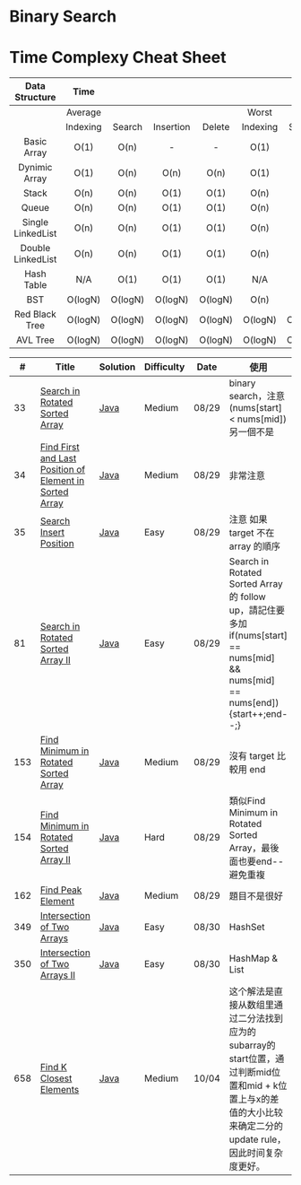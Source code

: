 # Binary Search
# Time Complexy Cheat Sheet

|Data Structure | Time  |        |           |        |       |        |           |        |           Space  |
|:-------------:|:-----:|:------:|:---------:|:------:|:-----:|:------:|:---------:|:------:|:----------------:|
|               |Average|        |           |        | Worst |        |           |        | Worst            |
|               |Indexing | Search | Insertion | Delete |Indexing | Search | Insertion | Delete |                  |
| Basic Array   | O(1)  | O(n)   |     -      | -  | O(1)  | O(n)   | -      | -          | O(n)             |
| Dynimic Array | O(1)  | O(n)   | O(n)      | O(n)   | O(1)  | O(n)   | O(n)      | O(n)   | O(n)             |
| Stack         | O(n)  | O(n)   | O(1)      | O(1)   | O(n)  | O(n)   | O(1)      | O(1)   | O(n)             |
| Queue         | O(n)  | O(n)   | O(1)      | O(1)   | O(n)  | O(n)   | O(1)      | O(1)   | O(n)             |
|Single LinkedList| O(n)  | O(n)   | O(1)      | O(1)   | O(n)  | O(n)   | O(1)      | O(1)   | O(n)             |
|Double LinkedList| O(n)  | O(n)   | O(1)      | O(1)   | O(n)  | O(n)   | O(1)      | O(1)   | O(n)             |
| Hash Table    | N/A  | O(1)   | O(1)      | O(1)   | N/A  | O(n)   | O(n)      | O(n)   | O(n)             |
| BST           | O(logN)  | O(logN)    | O(logN)  | O(logN) | O(n)  | O(n)   | O(n)      | O(n)   | O(n)    |
| Red Black Tree| O(logN)  | O(logN) | O(logN) | O(logN)  | O(logN)  | O(logN) | O(logN) | O(logN)   | O(n)      |
| AVL Tree      | O(logN)  | O(logN) | O(logN) | O(logN)  | O(logN)  | O(logN) | O(logN) | O(logN)   | O(n)      |


| # | Title | Solution | Difficulty | Date | 使用 |
|---| ----- | -------- | ---------- |------|------|
|33|[Search in Rotated Sorted Array](https://leetcode.com/problems/search-in-rotated-sorted-array/) | [Java]()|Medium|08/29|binary search，注意(nums[start] < nums[mid])另一個不是|
|34|[Find First and Last Position of Element in Sorted Array](https://leetcode.com/problems/find-first-and-last-position-of-element-in-sorted-array/) | [Java]()|Medium|08/29|非常注意|
|35|[Search Insert Position](https://leetcode.com/problems/find-first-and-last-position-of-element-in-sorted-array/) | [Java]()|Easy|08/29|注意 如果target 不在array 的順序|
|81|[Search in Rotated Sorted Array II](https://leetcode.com/problems/search-in-rotated-sorted-array-ii/) | [Java]()|Easy|08/29|Search in Rotated Sorted Array 的 follow up，請記住要多加if(nums[start] == nums[mid] && nums[mid] == nums[end]){start++;end--;}|
|153|[Find Minimum in Rotated Sorted Array](https://leetcode.com/problems/find-minimum-in-rotated-sorted-array/) | [Java]()|Medium|08/29|沒有 target 比較用 end|
|154|[Find Minimum in Rotated Sorted Array II](https://leetcode.com/problems/find-minimum-in-rotated-sorted-array/) | [Java]()|Hard|08/29|類似Find Minimum in Rotated Sorted Array，最後面也要end-- 避免重複|
|162|[Find Peak Element](https://leetcode.com/problems/find-peak-element/) | [Java]()|Medium|08/29|題目不是很好|
|349|[Intersection of Two Arrays](https://leetcode.com/problems/intersection-of-two-arrays/) | [Java]()|Easy|08/30|HashSet|
|350|[Intersection of Two Arrays II](https://leetcode.com/problems/intersection-of-two-arrays-ii/) | [Java]()|Easy|08/30|HashMap & List|
|658|[Find K Closest Elements](https://leetcode.com/problems/find-k-closest-elements/description/) | [Java]()|Medium|10/04|这个解法是直接从数组里通过二分法找到应为的subarray的start位置，通过判断mid位置和mid + k位置上与x的差值的大小比较来确定二分的update rule，因此时间复杂度更好。|
